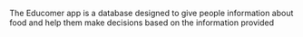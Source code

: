 The Educomer app is a database designed to give people information about food and help them make decisions based on the information provided
